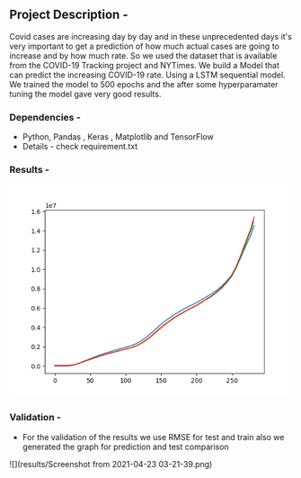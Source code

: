 ## Project Description - 

Covid cases are increasing day by day and in these unprecedented days it's very important to get a prediction of how much actual cases are going to increase and by how much rate. So we used the dataset that is available from the COVID-19 Tracking project and NYTimes. We build a Model that can predict the increasing COVID-19 rate. Using a LSTM sequential model. We trained the model to 500 epochs and the after some hyperparamater tuning the model gave very good results. 

### Dependencies - 

- Python, Pandas , Keras , Matplotlib and TensorFlow 
- Details - check requirement.txt

### Results - 

![](results/model_predict.png)

### Validation - 

- For the validation of the results we use RMSE for test and train also we generated the graph for prediction and test comparison 

![](results/Screenshot from 2021-04-23 03-21-39.png)

